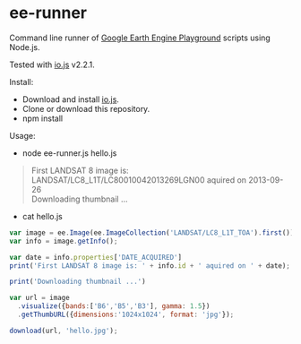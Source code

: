 # ee-runner

Command line runner of [Google Earth Engine Playground](https://ee-api.appspot.com/) scripts using Node.js.

Tested with [io.js](https://iojs.org) v2.2.1.

Install:

* Download and install [io.js](https://iojs.org).
* Clone or download this repository.
* npm install

Usage:

* node ee-runner.js hello.js

> First LANDSAT 8 image is: LANDSAT/LC8_L1T/LC80010042013269LGN00 aquired on 2013-09-26          
> Downloading thumbnail ...

* cat hello.js

```javascript
var image = ee.Image(ee.ImageCollection('LANDSAT/LC8_L1T_TOA').first());
var info = image.getInfo();

var date = info.properties['DATE_ACQUIRED']
print('First LANDSAT 8 image is: ' + info.id + ' aquired on ' + date);

print('Downloading thumbnail ...')

var url = image
  .visualize({bands:['B6','B5','B3'], gamma: 1.5})
  .getThumbURL({dimensions:'1024x1024', format: 'jpg'});

download(url, 'hello.jpg');
```
